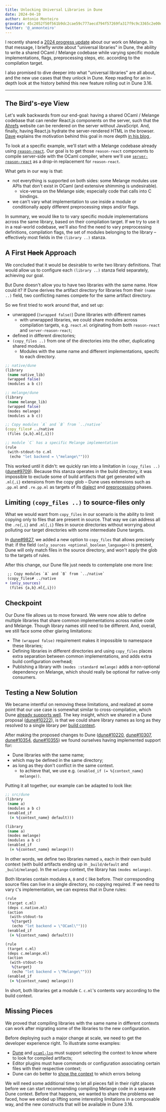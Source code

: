 ```yaml
---
title: Unlocking Universal Libraries in Dune
date: 2024-04-10
author: Antonio Monteiro
gravatar: 45c2052f50f561b9dc2cae59c777aecd794f57269fa317f9c9c3365c2e00d16f
twitter: '@_anmonteiro'
---
```


I recently shared a [2024 progress
update](whats-2024-brought-to-melange-so-far) about our work on Melange. In
that message, I briefly wrote about "universal libraries" in Dune, the ability
to write a shared OCaml / Melange codebase while varying specific module
implementations, flags, preprocessing steps, etc. according to the compilation
target.

I also promised to dive deeper into what "universal libraries" are all about,
and the new use cases that they unlock in Dune. Keep reading for an in-depth
look at the history behind this new feature rolling out in Dune 3.16.

---

## The Bird's-eye View

Let's walk backwards from our end-goal: having a shared OCaml / Melange
codebase that can render React.js components on the server, such that the
[Ahrefs](https://ahrefs.com) website can be rendered on the server without
JavaScript. And, finally, having React.js hydrate the server-rendered HTML in
the browser. [Dave](https://twitter.com/davesnx) explains the motivation behind
this goal in more depth [in his blog
](https://sancho.dev/blog/server-side-rendering-react-in-ocaml).

To look at a specific example, we'll start with a Melange codebase already
using [`reason-react`](https://github.com/reasonml/reason-react). Our goal is
to get those `reason-react` components to compile server-side with the OCaml
compiler, where we'll use
[`server-reason-react`](https://github.com/ml-in-barcelona/server-reason-react)
as a drop-in replacement for `reason-react`.


What gets in our way is that:

- not everything is supported on both sides: some Melange modules use APIs that
  don't exist in OCaml (and extensive shimming is undesirable).
  - vice-versa on the Melange side; especially code that calls into C bindings.
- we can't vary what implementation to use inside a module or conditionally
  apply different preprocessing steps and/or flags.

In summary, we would like to to vary specific module implementations across the
same library, based on their compilation target. If we try to use it in a
real-world codebase, we'll also find the need to vary preprocessing
definitions, compilation flags, the set of modules belonging to the library –
effectively most fields in the `(library ..)` stanza.

## A First ~~Hack~~ Approach

We concluded that it would be desirable to write two library definitions. That
would allow us to configure each `(library ..)` stanza field separately,
achieving our goal.

But Dune doesn't allow you to have two libraries with the same name. How could
it? If Dune derives the artifact directory for libraries from their `(name ..)`
field, two conflicting names compete for the same artifact directory.

So we first tried to work around that, and set up:

- unwrapped (`(wrapped false)`) Dune libraries with different names
    - with unwrapped libraries, we could share modules across compilation
      targets, e.g. `react.ml` originating from both `reason-react` and
      `server-reason-react`;
- defined in different directories;
- `(copy_files ..)` from one of the directories into the other, duplicating
  shared modules.
    - Modules with the same name and different implementations, specifc to each
      directory.

```clj
;; native/dune
(library
 (name native_lib)
 (wrapped false)
 (modules a b c))

;; melange/dune
(library
 (name melange_lib)
 (wrapped false)
 (modes melange)
 (modules a b c))

;; Copy modules `A` and `B` from `../native`
(copy_files# ../native
 (files {a,b}.ml{,i}))

;; module `C` has a specific Melange implementation
(rule
 (with-stdout-to c.ml
  (echo "let backend = \"melange\"")))
```

This worked until it didn't: we quickly ran into a limitation in `(copy_files
..)` ([dune#9709](https://github.com/ocaml/dune/issues/9709)). Because this
stanza operates in the build directory, it was impossible to exclude some of
build artifacts that get generated with `.ml{,i}` extensions from the copy glob
– Dune uses extensions such as `.pp.ml` and `.re.pp.ml` as targets of its
[dialect](https://dune.readthedocs.io/en/stable/overview.html#term-dialect) and
[preprocessing](https://dune.readthedocs.io/en/stable/reference/preprocessing-spec.html)
phases.

## Limiting `(copy_files ..)` to source-files only

What we would want from `copy_files` in our scenario is the ability to limit
copying only to files that are present in source. That way we can address all
the `.re{,i}` and `.ml{,i}` files in source directories without worrying about
polluting our target directories with some intermediate Dune targets.

In [dune#9827](https://github.com/ocaml/dune/pull/9827), we added a new option
to `copy_files` that allows precisely that: if the field `(only_sources
<optional_boolean_language>)` is present, Dune will only match files in the
source directory, and won't apply the glob to the targets of rules.

After this change, our Dune file just needs to contemplate one more line:

```diff
 ;; Copy modules `A` and `B` from `../native`
 (copy_files# ../native
+ (only_sources)
  (files {a,b}.ml{,i}))
```


## Checkpoint

Our Dune file allows us to move forward. We were now able to define multiple
libraries that share common implementations across native code and Melange.
Though library names still need to be different. And, overall, we still face
some other glaring limitations:

- The `(wrapped false)` requirement makes it impossible to namespace these
  libraries;
- Defining libraries in different directories and using `copy_files` places
  extra separation between common implementations, and adds extra build
  configuration overhead;
- Publishing a library with `(modes :standard melange)` adds a non-optional
  dependency on Melange, which should really be optional for native-only
  consumers.

## Testing a New Solution

We became intentful on removing these limitations, and realized at some point
that our use case is somewhat similar to cross-compilation, which Dune [already
supports well](https://dune.readthedocs.io/en/stable/cross-compilation.html).
The key insight, which we shared in a Dune proposal
([dune#10222](https://github.com/ocaml/dune/issues/10222)), is that we could
share library names as long as they resolved to a single library per [build
context](https://dune.readthedocs.io/en/stable/reference/dune-workspace/context.html).

After making the proposed changes to Dune
([dune#10220](https://github.com/ocaml/dune/pull/10220),
[dune#10307](https://github.com/ocaml/dune/pull/10307),
[dune#10354](https://github.com/ocaml/dune/pull/10354),
[dune#10355](https://github.com/ocaml/dune/pull/10355)) we found ourselves
having implemented support for:

- Dune libraries with the same name;
- which may be defined in the same directory;
- as long as they don't conflict in the same context.
    - to achieve that, we use e.g. `(enabled_if (= %{context_name} melange))`.

Putting it all together, our example can be adapted to look like:

```clj
;; src/dune
(library
 (name a)
 (modules a b c)
 (enabled_if
  (= %{context_name} default)))

(library
 (name a)
 (modes melange)
 (modules a b c)
 (enabled_if
  (= %{context_name} melange)))
```

In other words, we define two libraries named `a`, each in their own build
context (with build artifacts ending up in `_build/default` and
`_build/melange`). In the `melange` context, the library has `(modes melange)`.

Both libraries contain modules `A`, `B` and `C` like before. Their
corresponding source files can live in a single directory, no copying required.
If we need to vary `C`'s implementation, we can express that in Dune rules:

```clj
(rule
 (target c.ml)
 (deps c.native.ml)
 (action
  (with-stdout-to
   %{target}
   (echo "let backend = \"OCaml\"")))
 (enabled_if
  (= %{context_name} default)))

(rule
 (target c.ml)
 (deps c.melange.ml)
 (action
  (with-stdout-to
   %{target}
   (echo "let backend = \"Melange\"")))
 (enabled_if
  (= %{context_name} melange)))
```

In short, both libraries get a module `C`. `c.ml`'s contents vary according to
the build context.

## Missing Pieces

We proved that compiling libraries with the same name in different contexts can
work after migrating some of the libraries to the new configuration.

Before deploying such a major change at scale, we need to get the developer
experience right. To illustrate some examples:

- [Dune](https://github.com/ocaml/dune/pull/10324) and
  [`ocaml-lsp`](https://github.com/ocaml/ocaml-lsp/pull/1238) must support
  selecting the context to know where to look for compiled artifacts;
- Editor plugins must have commands or configuration associating certain files
  with their respective context;
- Dune can do better to [show the
  context](https://github.com/ocaml/dune/issues/10378) to which errors belong

We will need some additional time to let all pieces fall in their right places
before we can start recommending compiling Melange code in a separate Dune
context. Before that happens, we wanted to share the problems we faced, how we
ended up lifting some interesting limitations in a composable way, and the new
constructs that will be available in Dune 3.16.

